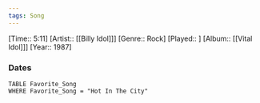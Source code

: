 ```yaml
---
tags: Song  
---
```

[Time:: 5:11]
[Artist:: [[Billy Idol]]]
[Genre:: Rock]
[Played:: ]
[Album:: [[Vital Idol]]]
[Year:: 1987]
### Dates
````dataview
TABLE Favorite_Song
WHERE Favorite_Song = "Hot In The City"
````